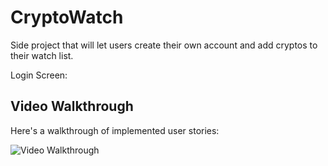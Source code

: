 # CryptoWatch

Side project that will let users create their own account and add cryptos to their watch list. 

Login Screen:

## Video Walkthrough

Here's a walkthrough of implemented user stories:

<img src='https://media.giphy.com/media/hnisgPg8kGNhMbIL3q/giphy.gif' title='Video Walkthrough' width='' alt='Video Walkthrough' />
